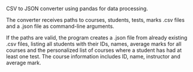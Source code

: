 CSV to JSON converter using pandas for data processing.

The converter receives paths to  courses, students, tests, marks .csv files and
a .json file as command-line arguments. 

If the paths are valid, the program creates a .json file from already existing 
.csv files, listing all students with their IDs, names, average marks for 
all courses and the personalized list of courses where a student has had at 
least one test. The course information includes ID, name, instructor 
and average mark.